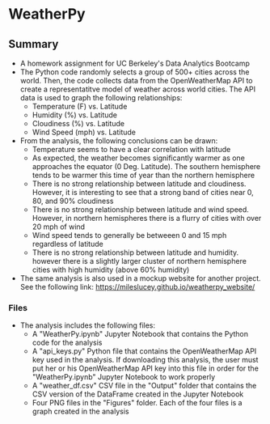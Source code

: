 # WeatherPy
## Summary
* A homework assignment for UC Berkeley's Data Analytics Bootcamp
* The Python code randomly selects a group of 500+ cities across the world. Then, the code collects data from the OpenWeatherMap API to create a representatitve model of weather across world cities. The API data is used to graph the following relationships:
    * Temperature (F) vs. Latitude
    * Humidity (%) vs. Latitude
    * Cloudiness (%) vs. Latitude
    * Wind Speed (mph) vs. Latitude
* From the analysis, the following conclusions can be drawn:
    * Temperature seems to have a clear correlation with latitude
    * As expected, the weather becomes significantly warmer as one approaches the equator (0 Deg. Latitude). The southern hemisphere tends to be warmer this time of year than the northern hemisphere
    * There is no strong relationship between latitude and cloudiness. However, it is interesting to see that a strong band of cities near 0, 80, and 90% cloudiness
    * There is no strong relationship between latitude and wind speed. However, in northern hemispheres there is a flurry of cities with over 20 mph of wind
    * Wind speed tends to generally be betweeen 0 and 15 mph regardless of latitude
    * There is no strong relationship between latitude and humidity. however there is a slightly larger cluster of northern hemisphere cities with high humidity (above 60% humidity)
* The same analysis is also used in a mockup website for another project. See the following link: https://mileslucey.github.io/weatherpy_website/
### Files
* The analysis includes the following files:
    * A "WeatherPy.ipynb" Jupyter Notebook that contains the Python code for the analysis
    * A "api_keys.py" Python file that contains the OpenWeatherMap API key used in the analysis. If downloading this analysis, the user must put her or his OpenWeatherMap API key into this file in order for the "WeatherPy.ipynb" Jupyter Notebook to work properly
    * A "weather_df.csv" CSV file in the "Output" folder that contains the CSV version of the DataFrame created in the Jupyter Notebook
    * Four PNG files in the "Figures" folder. Each of the four files is a graph created in the analysis
